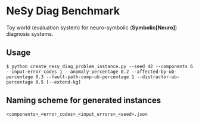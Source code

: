 # NeSy Diag Benchmark

Toy world (evaluation system) for neuro-symbolic (**Symbolic[Neuro]**) diagnosis systems.

## Usage

```
$ python create_nesy_diag_problem_instance.py --seed 42 --components 6 --input-error-codes 1 --anomaly-percentage 0.2 --affected-by-ub-percentage 0.3 --fault-path-comp-ub-percentage 1 --distractor-ub-percentage 0.5 [--extend-kg]
```

## Naming scheme for generated instances

```
<components>_<error_codes>_<input_errors>_<seed>.json
```
